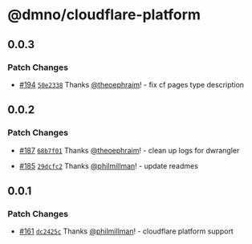 # @dmno/cloudflare-platform

## 0.0.3

### Patch Changes

- [#194](https://github.com/dmno-dev/dmno/pull/194) [`50e2338`](https://github.com/dmno-dev/dmno/commit/50e2338594935485737e363bfaa0d7364268dfc8) Thanks [@theoephraim](https://github.com/theoephraim)! - fix cf pages type description

## 0.0.2

### Patch Changes

- [#187](https://github.com/dmno-dev/dmno/pull/187) [`68b7f01`](https://github.com/dmno-dev/dmno/commit/68b7f01205fd526052e7d0a068077df0577af643) Thanks [@theoephraim](https://github.com/theoephraim)! - clean up logs for dwrangler

- [#185](https://github.com/dmno-dev/dmno/pull/185) [`29dcfc2`](https://github.com/dmno-dev/dmno/commit/29dcfc2e6dc9021b30305f694954b4af61dd9d8c) Thanks [@philmillman](https://github.com/philmillman)! - update readmes

## 0.0.1

### Patch Changes

- [#161](https://github.com/dmno-dev/dmno/pull/161) [`dc2425c`](https://github.com/dmno-dev/dmno/commit/dc2425cadc14ee40791b49de14ea0e433998aef0) Thanks [@philmillman](https://github.com/philmillman)! - cloudflare platform support
